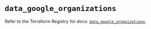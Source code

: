 # `data_google_organizations`

Refer to the Terraform Registry for docs: [`data_google_organizations`](https://registry.terraform.io/providers/hashicorp/google/6.38.0/docs/data-sources/organizations).

